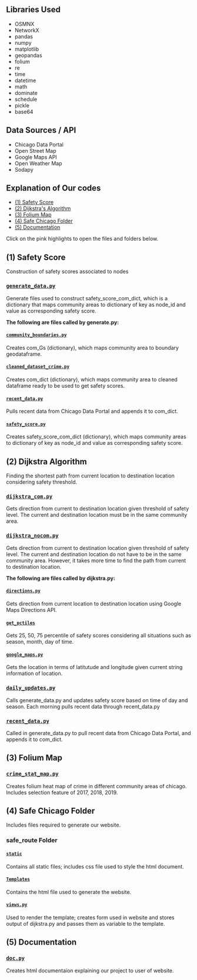 ## Libraries Used
- OSMNX
- NetworkX
- pandas
- numpy
- matplotlib
- geopandas
- folium 
- re
- time
- datetime
- math
- dominate
- schedule
- pickle
- base64

## Data Sources / API
- Chicago Data Portal
- Open Street Map 
- Google Maps API
- Open Weather Map
- Sodapy

## Explanation of Our codes
<!-- MarkdownTOC autolink="true" levels="1,2,3,4,5,6" bracket="round" style="unordered" indent="    " autoanchor="false" markdown_preview="github" -->

- [\(1\) Safety Score](#1-safety-score)
- [\(2\) Dijkstra's Algorithm](#2-dijkstra-algorithm)
- [\(3\) Folium Map](#3-folium-map)
- [\(4\) Safe Chicago Folder](#4-safe-chicago-folder)
- [\(5\) Documentation](#5-documentation)

Click on the pink highlights to open the files and folders below.

<!-- toc -->

## (1) Safety Score

Construction of safety scores associated to nodes

### [`generate_data.py`](https://mit.cs.uchicago.edu/kirizawa/cmsc122-project-kei-adam-shyam-sway/blob/master/generate_data.py)

Generate files used to construct safety_score_com_dict, which is a dictionary that maps community areas to dictionary of key as node_id and value as corresponding safety score. 

**The following are files called by generate.py:**

#### [`community_boundaries.py`](https://mit.cs.uchicago.edu/kirizawa/cmsc122-project-kei-adam-shyam-sway/blob/master/community_boundaries.py)

Creates com_Gs (dictionary), which maps community area to boundary geodataframe.

#### [`cleaned_dataset_crime.py`](https://mit.cs.uchicago.edu/kirizawa/cmsc122-project-kei-adam-shyam-sway/blob/master/cleaned_dataset_crime.py)

Creates com_dict (dictionary), which maps community area to cleaned dataframe 
ready to be used to get safety scores.

#### [`recent_data.py`](https://mit.cs.uchicago.edu/kirizawa/cmsc122-project-kei-adam-shyam-sway/blob/master/recent_data.py)

Pulls recent data from Chicago Data Portal and appends it to com_dict.

#### [`safety_score.py`](https://mit.cs.uchicago.edu/kirizawa/cmsc122-project-kei-adam-shyam-sway/blob/master/safety_score.py)

Creates safety_score_com_dict (dictionary), which maps community areas to dictionary of key as node_id and value as corresponding safety score.

## (2) Dijkstra Algorithm

Finding the shortest path from current location to destination location considering safety threshold. 

### [`dijkstra_com.py`](https://mit.cs.uchicago.edu/kirizawa/cmsc122-project-kei-adam-shyam-sway/blob/master/safechicago/dijkstra_com.py)

Gets direction from current to destination location given threshold of safety level. The current and destination location must be in the same community area. 

### [`dijkstra_nocom.py`](https://mit.cs.uchicago.edu/kirizawa/cmsc122-project-kei-adam-shyam-sway/blob/master/safechicago/dijkstra_nocom.py)

Gets direction from current to destination location given threshold of safety level. The current and destination location do not have to be in the same community area. However, it takes more time to find the path from current to destination location.

**The following are files called by dijkstra.py:**

#### [`directions.py`](https://mit.cs.uchicago.edu/kirizawa/cmsc122-project-kei-adam-shyam-sway/blob/master/safechicago/directions.py)

Gets direction from current location to destination location using Google Maps Directions API.

#### [`get_pctiles`](https://mit.cs.uchicago.edu/kirizawa/cmsc122-project-kei-adam-shyam-sway/blob/master/get_pctiles.py)

Gets 25, 50, 75 percentile of safety scores considering all situations such as season, month, day of time. 

#### [`google_maps.py`](https://mit.cs.uchicago.edu/kirizawa/cmsc122-project-kei-adam-shyam-sway/blob/master/safechicago/google_maps.py)

Gets the location in terms of latitutude and longitude given current string information of location. 

### [`daily_updates.py`](https://mit.cs.uchicago.edu/kirizawa/cmsc122-project-kei-adam-shyam-sway/blob/master/daily_update.py)

Calls generate_data.py and updates safety score based on time of day and season. Each morning pulls recent data through recent_data.py

### [`recent_data.py`](https://mit.cs.uchicago.edu/kirizawa/cmsc122-project-kei-adam-shyam-sway/blob/master/recent_data.py)

Called in generate_data.py to pull recent data from Chicago Data Portal, and appends it to com_dict. 

## (3) Folium Map

### [`crime_stat_map.py`](https://mit.cs.uchicago.edu/kirizawa/cmsc122-project-kei-adam-shyam-sway/blob/master/crime_stat_map.py)

Creates folium heat map of crime in different community areas of chicago. Includes selection feature of 2017, 2018, 2019. 

## (4) Safe Chicago Folder
Includes files required to generate our website. 

### safe_route Folder

#### [`static`](https://mit.cs.uchicago.edu/kirizawa/cmsc122-project-kei-adam-shyam-sway/tree/master/safechicago/safe_route/static)

Contains all static files; includes css file used to style the html document.

#### [`Templates`](https://mit.cs.uchicago.edu/kirizawa/cmsc122-project-kei-adam-shyam-sway/tree/master/safechicago/safe_route/templates)

Contains the html file used to generate the website.

#### [`views.py`](https://mit.cs.uchicago.edu/kirizawa/cmsc122-project-kei-adam-shyam-sway/blob/master/safechicago/safe_route/views.py)

Used to render the template; creates form used in website and stores output of dijkstra.py and passes them as variable to the template.

## (5) Documentation

### [`doc.py`](https://mit.cs.uchicago.edu/kirizawa/cmsc122-project-kei-adam-shyam-sway/blob/master/docfiles/doc.py)

Creates html documentaion explaining our project to user of website. 

